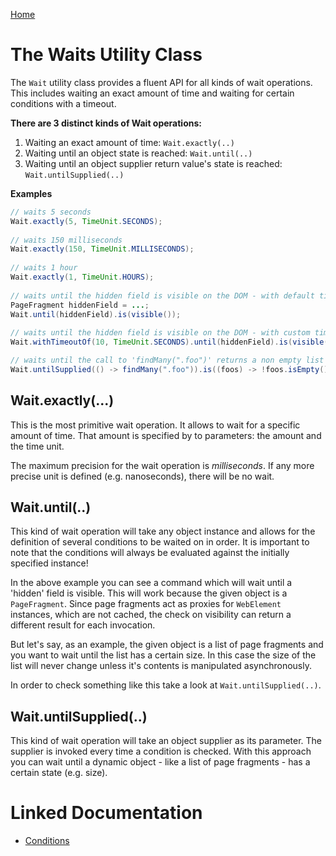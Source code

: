 [Home](../README.md)

# The Waits Utility Class
The `Wait` utility class provides a fluent API for all kinds of wait operations.
This includes waiting an exact amount of time and waiting for certain conditions
with a timeout.

**There are 3 distinct kinds of Wait operations:**
1. Waiting an exact amount of time: `Wait.exactly(..)`
2. Waiting until an object state is reached: `Wait.until(..)`
3. Waiting until an object supplier return value's state is reached: `Wait.untilSupplied(..)`

**Examples**
```java
// waits 5 seconds
Wait.exactly(5, TimeUnit.SECONDS);
 
// waits 150 milliseconds
Wait.exactly(150, TimeUnit.MILLISECONDS);
 
// waits 1 hour
Wait.exactly(1, TimeUnit.HOURS);
 
// waits until the hidden field is visible on the DOM - with default timeout
PageFragment hiddenField = ...;
Wait.until(hiddenField).is(visible());
 
// waits until the hidden field is visible on the DOM - with custom timeout
Wait.withTimeoutOf(10, TimeUnit.SECONDS).until(hiddenField).is(visible());

// waits until the call to 'findMany(".foo")' returns a non empty list
Wait.untilSupplied(() -> findMany(".foo")).is((foos) -> !foos.isEmpty());
```

## Wait.exactly(...)

This is the most primitive wait operation.
It allows to wait for a specific amount of time.
That amount is specified by to parameters: the amount and the time unit.

The maximum precision for the wait operation is *milliseconds*.
If any more precise unit is defined (e.g. nanoseconds), there will be no wait.

## Wait.until(..)

This kind of wait operation will take any object instance and allows for the
definition of several conditions to be waited on in order.
It is important to note that the conditions will always be evaluated against the
initially specified instance!

In the above example you can see a command which will wait until a 'hidden' field
is visible. This will work because the given object is a `PageFragment`. Since
page fragments act as proxies for `WebElement` instances, which are not cached,
the check on visibility can return a different result for each invocation.

But let's say, as an example, the given object is a list of page fragments and
you want to wait until the list has a certain size. In this case the size of the
list will never change unless it's contents is manipulated asynchronously.

In order to check something like this take a look at `Wait.untilSupplied(..)`.

## Wait.untilSupplied(..)

This kind of wait operation will take an object supplier as its parameter.
The supplier is invoked every time a condition is checked.
With this approach you can wait until a dynamic object - like a list of
page fragments - has a certain state (e.g. size).

# Linked Documentation

- [Conditions](conditions.md)
